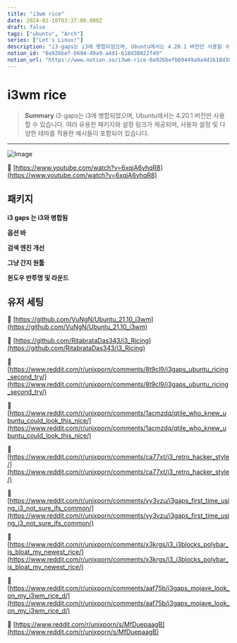 ```yaml
---
title: "i3wm rice"
date: 2024-02-10T03:37:00.000Z
draft: false
tags: ["ubuntu", "Arch"]
series: ["Let's Linux!"]
description: "i3-gaps는 i3에 병합되었으며, Ubuntu에서는 4.20.1 버전만 사용할 수 있습니다. 여러 유용한 패키지와 설정 링크가 제공되며, 사용자 설정 및 다양한 테마를 적용한 예시들이 포함되어 있습니다."
notion_id: "0a926bef-b694-49a9-a4d1-618d38822f49"
notion_url: "https://www.notion.so/i3wm-rice-0a926befb69449a9a4d1618d38822f49"
---
```


# i3wm rice

> **Summary**
> i3-gaps는 i3에 병합되었으며, Ubuntu에서는 4.20.1 버전만 사용할 수 있습니다. 여러 유용한 패키지와 설정 링크가 제공되며, 사용자 설정 및 다양한 테마를 적용한 예시들이 포함되어 있습니다.

---

![Image](https://prod-files-secure.s3.us-west-2.amazonaws.com/09ccd4d5-876c-4bba-bbdf-cc77a0a11257/3b9564cb-dea9-4ae8-a8ef-e6ebff8d8f6e/Untitled.png?X-Amz-Algorithm=AWS4-HMAC-SHA256&X-Amz-Content-Sha256=UNSIGNED-PAYLOAD&X-Amz-Credential=ASIAZI2LB466VDS6HTUX%2F20250724%2Fus-west-2%2Fs3%2Faws4_request&X-Amz-Date=20250724T083639Z&X-Amz-Expires=3600&X-Amz-Security-Token=IQoJb3JpZ2luX2VjEAAaCXVzLXdlc3QtMiJHMEUCIQCYhjyW8i%2Fqrn8mggANSIKDp7%2FvQ5DkZlLxZ%2F5pUgkYwwIgQdBhxKPpTNoEyGkIkhf2%2BKBpHlxTuB0OB1xboYmtg10q%2FwMIKRAAGgw2Mzc0MjMxODM4MDUiDD5w9t%2FHqTbynt%2FInSrcA4H%2F0pkBcB3Lhmai238I3g8y2fVQbkgwFQ2XvIo9GRWx6inyxdOYUDhq0gDXN9hAsSNrF9pGk22fpYkYqVCU9OgQ0oxL0c7VUt1QWnTwiGuo2BR6jAHFeN%2BdxKhmhz1FcxEEagtmBs8Ib%2Fhw9yPnm0bL0hSt8nuA26I1mIZoyrNmwr1HHz1DbvwbsO776ydPt%2B4G2aILyXmimgUx2qGyZwo3jMY0LkgvPZLXJVm62K2WarLqN5kI9htIQ0rq2Z8CefcD4QO%2FpsUVr4xFaI3mgKHxoBF2YE4a7nxLCKlFLp5C2QJ38iSxrF4ag438Xw7PB%2BFUdev5N4rgjplrst1Z1RBvhoIFmgkuu6c6JHfQScOVI6dzdoB3ZzzhUxjWHd6fSP0BCygY9yJmkfr4cE%2Fcm6J0PWThDb%2FJr8qak7JUJYnKLR7RiiFGQ0oE23fv43CSoW81yZ%2BpI9ocTZxPvG4Wazj7TSFM1JejYk4ASoW2%2BQeikXAwU4Xs9eK8XzS67Aik33GdMHDZlUZKYQhFN39nXDfe0hu%2Fb0ldnJDf3NN7BSy90CVesyoQoUyglM136qUfxPSIBE%2FvaPXDVHftkWIYOgAdcAzO9Kwtm3IMyZV%2BK94Ku1C1qfJglpdG3VTWMLrQh8QGOqUBnnnZEb5%2BzpA3U78Uvo0vxOhBau2%2FhyBkbut07Q7eCcceCuil78PruZSmECKsNaDOMMqNWeKDryDPLbmZzfQAhR650w5yY8sb3wjGqxyrSoK%2BX6bObRLBMrpZIUzPStlywWKFhW4Xi1HokofIETGPG7Bjw6lW8A0g3GflQtKiatdWx7yM7ssHDGNEdRH1mddiraJTxg8xRWtB9i6v0pjH1iwAFg6l&X-Amz-Signature=d6235ed16bf3de2208135827f65139c364675c9770f28ef80a0ed9cf325e7335&X-Amz-SignedHeaders=host&x-amz-checksum-mode=ENABLED&x-id=GetObject)

🔗 [https://www.youtube.com/watch?v=6xqjA6vhqR8](https://www.youtube.com/watch?v=6xqjA6vhqR8)

## 패키지

**i3 gaps 는 i3와 병합됨**

**옵션 바**

**검색 엔진 개선**

**그냥 간지 원툴**

**윈도우 반투명 및 라운드**

## 유저 세팅

🔗 [https://github.com/VuNgN/Ubuntu_21.10_i3wm](https://github.com/VuNgN/Ubuntu_21.10_i3wm)

🔗 [https://github.com/RitabrataDas343/i3_Ricing](https://github.com/RitabrataDas343/i3_Ricing)

🔗 [https://www.reddit.com/r/unixporn/comments/8t9cl9/i3gaps_ubuntu_ricing_second_try/](https://www.reddit.com/r/unixporn/comments/8t9cl9/i3gaps_ubuntu_ricing_second_try/)

🔗 [https://www.reddit.com/r/unixporn/comments/1acmzdq/qtile_who_knew_ubuntu_could_look_this_nice/](https://www.reddit.com/r/unixporn/comments/1acmzdq/qtile_who_knew_ubuntu_could_look_this_nice/)

🔗 [https://www.reddit.com/r/unixporn/comments/ca77xt/i3_retro_hacker_style/](https://www.reddit.com/r/unixporn/comments/ca77xt/i3_retro_hacker_style/)

🔗 [https://www.reddit.com/r/unixporn/comments/vy3vzu/i3gaps_first_time_using_i3_not_sure_ifs_common/](https://www.reddit.com/r/unixporn/comments/vy3vzu/i3gaps_first_time_using_i3_not_sure_ifs_common/)

🔗 [https://www.reddit.com/r/unixporn/comments/x3krgs/i3_i3blocks_polybar_is_bloat_my_newest_rice/](https://www.reddit.com/r/unixporn/comments/x3krgs/i3_i3blocks_polybar_is_bloat_my_newest_rice/)

🔗 [https://www.reddit.com/r/unixporn/comments/aaf75b/i3gaps_mojave_look_on_my_i3wm_rice_d/](https://www.reddit.com/r/unixporn/comments/aaf75b/i3gaps_mojave_look_on_my_i3wm_rice_d/)

🔗 [https://www.reddit.com/r/unixporn/s/MfDuepaagB](https://www.reddit.com/r/unixporn/s/MfDuepaagB)

